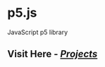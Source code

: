 # p5.js
JavaScript p5 library

## Visit Here  -  [ *Projects* ](https://smrnjeet222.github.io/p5.js/) <br>
